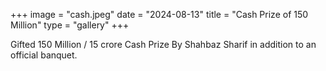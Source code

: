 +++
image = "cash.jpeg"
date = "2024-08-13"
title = "Cash Prize of 150 Million"
type = "gallery"
+++

Gifted 150 Million / 15 crore Cash Prize By Shahbaz Sharif in addition to an official banquet.

